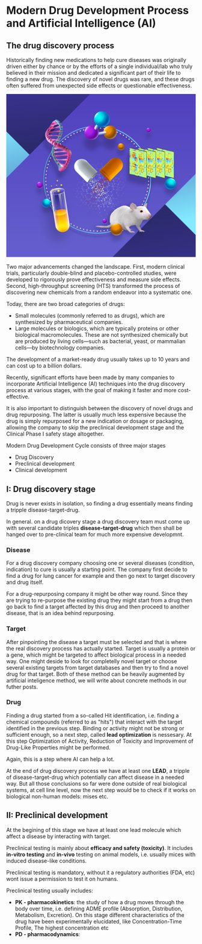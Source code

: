 # Modern Drug Development Process and Artificial Intelligence (AI)

## The drug discovery process
Historically finding new medications to help cure diseases was originally driven either by chance or by the efforts of a single individual/lab who truly believed in their mission and dedicated a significant part of their life to finding a new drug. The discovery of novel drugs was rare, and these drugs often suffered from unexpected side effects or questionable effectiveness.

![Drug development cycle](img/drug_dev_cycle.jpg)

Two major advancements changed the landscape. First, modern clinical trials, particularly double-blind and placebo-controlled studies, were developed to rigorously prove effectiveness and measure side effects. Second, high-throughput screening (HTS) transformed the process of discovering new chemicals from a random endeavor into a systematic one.

Today, there are two broad categories of drugs:
- Small molecules (commonly referred to as drugs), which are synthesized by pharmaceutical companies.
- Large molecules or biologics, which are typically proteins or other biological macromolecules. These are not synthesized chemically but are produced by living cells—such as bacterial, yeast, or mammalian cells—by biotechnology companies.

The development of a market-ready drug usually takes up to 10 years and can cost up to a billion dollars.

Recently, significant efforts have been made by many companies to incorporate Artificial Intelligence (AI) techniques into the drug discovery process at various stages, with the goal of making it faster and more cost-effective.

It is also important to distinguish between the discovery of novel drugs and drug repurposing. The latter is usually much less expensive because the drug is simply repurposed for a new indication or dosage or packaging, allowing the company to skip the preclinical development stage and the Clinical Phase I safety stage altogether.

Modern Drug Development Cycle consists of three major stages
- Drug Discovery
- Preclinical development
- Clinical development


## I: Drug discovery stage
Drug is never exists in isolation, so finding a drug essentially means finding a tripple disease-target-drug.

In general. on a drug dicovery stage a drug discovery team must come up with several candidate triples **disease-target-drug** which then shall be hanged over to pre-clinical team for much more expensive developmnt.

### Disease
For a drug discovery company choosing one or several diseases (condition, indication) to cure is usually a starting point. The company first decide to find a drug for lung cancer for example and then go next to target discovery and drug itself.

For a drug-repurposing company it might be other way round. Since they are trying to re-purpose the existing drug they might start from a drug then go back to find a target affected by this drug and then proceed to another disease, that is an idea behind repurposing.

### Target
After pinpointing the disease a target must be selected and that is where the real discovery process has actually started. 
Target is usually a protein or a gene, which might be targeted to affect biological process in a needed way. 
One might deside to look for completelly novel target or choose several existing targets from target databases and then try to find a novel drug for that target. 
Both of these method can be heavily augmented by artificial inteligence method, we will write about concrete methods in our futher posts.

### Drug 
Finding a drug started from a so-called Hit identification, i.e. finding a chemical compounds (referred to as "hits") that interact with the target identified in the previous step. 
Binding or activity might not be strong or sufficient enough, so a next step, called **lead optimization** is nessesary. At this step Optimization of Activity, Reduction of Toxicity and Improvement of Drug-Like Properties might be performed.

Again, this is a step where AI can help a lot.

At the end of drug discovery process we have at least one **LEAD**,  a tripple of disease-target-drug which potentially can affect disease in a needed way.
But all those conclusions so far were done outside of real biological systems, at cell line level, now the next step would be to check if it works on biological non-human models: mises etc.



## II: Preclinical development
At the begining of this stage we have at least one lead molecule which affect a disease by interacting with target.

Preclinical testing is mainly about **efficacy and safety (toxicity)**.
It includes **in-vitro testing** and **in-vivo** testing on animal models, i.e. usually mices with induced disease-like conditions.

Preclinical testing is mandatory, without it a regulatory authorities (FDA, etc) wont issue a permission to test it on humans.

Preclinical testing usually includes:
- **PK - pharmacokinetics**: the study of how a drug moves through the body over time, i.e. defining ADME profile (Absorption, Distribution, Metabolism, Excretion). On this stage different characteristics of the drug have been experimentally elucidated, like Concentration-Time Profile, The highest concentration etc
- **PD - pharmacodynamics**: 

